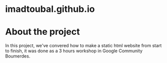 # imadtoubal.github.io

<h1>About the project </h1>
In this project, we've convered how to make a static html website from start to finish, it was done as a 3 hours workshop in Google Community Boumerdes.

